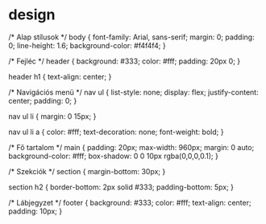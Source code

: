 # design
/* Alap stílusok */
body {
    font-family: Arial, sans-serif;
    margin: 0;
    padding: 0;
    line-height: 1.6;
    background-color: #f4f4f4;
}

/* Fejléc */
header {
    background: #333;
    color: #fff;
    padding: 20px 0;
}

header h1 {
    text-align: center;
}

/* Navigációs menü */
nav ul {
    list-style: none;
    display: flex;
    justify-content: center;
    padding: 0;
}

nav ul li {
    margin: 0 15px;
}

nav ul li a {
    color: #fff;
    text-decoration: none;
    font-weight: bold;
}

/* Fő tartalom */
main {
    padding: 20px;
    max-width: 960px;
    margin: 0 auto;
    background-color: #fff;
    box-shadow: 0 0 10px rgba(0,0,0,0.1);
}

/* Szekciók */
section {
    margin-bottom: 30px;
}

section h2 {
    border-bottom: 2px solid #333;
    padding-bottom: 5px;
}

/* Lábjegyzet */
footer {
    background: #333;
    color: #fff;
    text-align: center;
    padding: 10px;
}
